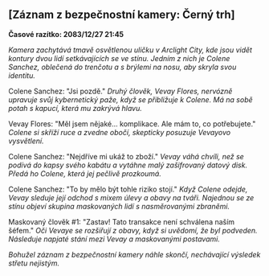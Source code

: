 ## [Záznam z bezpečnostní kamery: Černý trh]

**Časové razítko: 2083/12/27 21:45**

_Kamera zachytává tmavě osvětlenou uličku v Arclight City, kde jsou vidět kontury dvou lidí setkávajících se ve stínu. Jedním z nich je Colene Sanchez, oblečená do trenčotu a s brýlemi na nosu, aby skryla svou identitu._

Colene Sanchez: "Jsi pozdě."
_Druhý člověk, Vevay Flores, nervózně upravuje svůj kybernetický paže, když se přibližuje k Colene. Má na sobě potah s kapucí, která mu zakrývá hlavu._

Vevay Flores: "Měl jsem nějaké... komplikace. Ale mám to, co potřebujete."
_Colene si skříží ruce a zvedne obočí, skepticky posuzuje Vevayovo vysvětlení._

Colene Sanchez: "Nejdříve mi ukáž to zboží."
_Vevay váhá chvíli, než se podívá do kapsy svého kabátu a vytáhne malý zašifrovaný datový disk. Předá ho Colene, která jej pečlivě prozkoumá._

Colene Sanchez: "To by mělo být tohle riziko stojí."
_Když Colene odejde, Vevay sleduje její odchod s mixem úlevy a obavy na tváři. Najednou se ze stínu objeví skupina maskovaných lidí s nasměrovanými zbraněmi._

Maskovaný člověk #1: "Zastav! Tato transakce není schválena naším šéfem."
_Oči Vevaye se rozšiřují z obavy, když si uvědomí, že byl podveden. Následuje napjaté stání mezi Vevay a maskovanými postavami._

_Bohužel záznam z bezpečnostní kamery náhle skončí, nechávající výsledek střetu nejistým._
